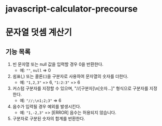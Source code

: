 # javascript-calculator-precourse
# 문자열 덧셈 계산기


## 기능 목록
1. 빈 문자열 또는 null 값을 입력할 경우 0을 반환한다.
   - 예: `""`, `null` => 0
2. 쉼표(,) 또는 콜론(:)을 구분자로 사용하여 문자열의 숫자를 더한다.
   - 예: `"1,2,3"` => 6, `"1:2:3"` => 6
3. 커스텀 구분자를 지정할 수 있으며, "//[구분자]\n[숫자...]" 형식으로 구분자를 지정한다.
   - 예: `"//;\n1;2;3"` => 6
4. 음수가 입력될 경우 예외를 발생시킨다.
   - 예: `"1,-2,3"` => [ERROR] 음수는 허용되지 않습니다.
5. 구분자로 구분된 숫자의 합계를 반환한다.
